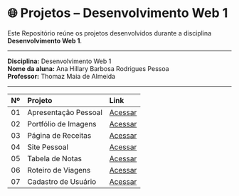 # 🌐 Projetos – Desenvolvimento Web 1

Este Repositório reúne os projetos desenvolvidos durante a disciplina **Desenvolvimento Web 1**.

---

**Disciplina:** Desenvolvimento Web 1  
**Nome da aluna:** Ana Hillary Barbosa Rodrigues Pessoa  
**Professor:** Thomaz Maia de Almeida  

---

| Nº  | Projeto                | Link                                                                   |
|:----|:-----------------------|:----------------------------------------------------------------------|
| 01  | Apresentação Pessoal   | [Acessar](https://anahillaryx.github.io/Projeto_01_Web/)               |
| 02  | Portfólio de Imagens   | [Acessar](https://anahillaryx.github.io/Projeto_02_Web/)               |
| 03  | Página de Receitas     | [Acessar](https://anahillaryx.github.io/Projeto_03_Web/)               |
| 04  | Site Pessoal           | [Acessar](https://anahillaryx.github.io/Projeto_04_Web/)               |
| 05  | Tabela de Notas        | [Acessar](https://anahillaryx.github.io/Projeto_05_Web/)               |
| 06  | Roteiro de Viagens     | [Acessar](https://anahillaryx.github.io/Projeto_06_Web/)               |
| 07  | Cadastro de Usuário    | [Acessar](https://anahillaryx.github.io/Projeto_07_Web/)               |
